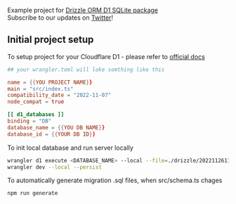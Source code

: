 Example project for [Drizzle ORM D1 SQLite package](https://github.com/drizzle-team/drizzle-orm/tree/main/drizzle-orm-sqlite)  
Subscribe to our updates on [Twitter](https://twitter.com/_alexblokh)!

## Initial project setup
To setup project for your Cloudflare D1 - please refer to [official docs](https://developers.cloudflare.com/d1/)

```toml
## your wrangler.toml will loke somthing like this

name = {{YOU PROJECT NAME}}
main = "src/index.ts"
compatibility_date = "2022-11-07"
node_compat = true

[[ d1_databases ]]
binding = "DB"
database_name = {{YOU DB NAME}}
database_id = {{YOUR DB ID}}
```

To init local database and run server locally
```bash
wrangler d1 execute <DATABASE_NAME> --local --file=./drizzle/20221126113135/migration.sql
wrangler dev --local --persist
```

To automatically generate migration .sql files, when src/schema.ts chages
```bash
npm run generate
```
